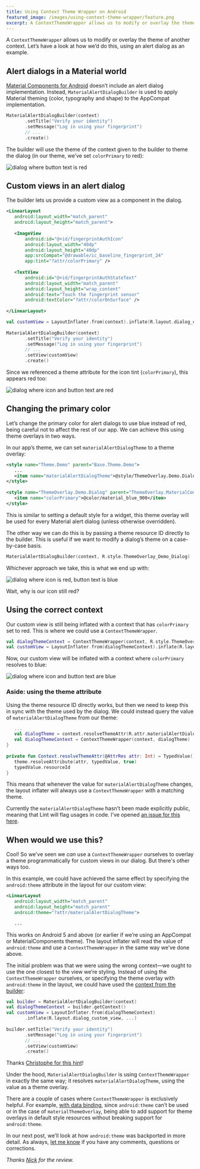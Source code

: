 ```yaml
---
title: Using Context Theme Wrapper on Android
featured_image: /images/using-context-theme-wrapper/feature.png
excerpt: A ContextThemeWrapper allows us to modify or overlay the theme of another context. Let’s have a look at how we’d do this, using an alert dialog as an example.
---
```

 
A `ContextThemeWrapper` allows us to modify or overlay the theme of another context. Let’s have a look at how we’d do this, using an alert dialog as an example.
 
## Alert dialogs in a Material world
 
[Material Components for Android](https://github.com/material-components/material-components-android) doesn’t include an alert dialog implementation. Instead, `MaterialAlertDialogBuilder` is used to apply Material theming (color, typography and shape) to the AppCompat implementation.
 
```kotlin
MaterialAlertDialogBuilder(context)
       .setTitle("Verify your identity")
       .setMessage("Log in using your fingerprint")
       // ...
       .create()
```
 
The builder will use the theme of the context given to the builder to theme the dialog (in our theme, we’ve set `colorPrimary` to red):

![dialog where button text is red](/images/using-context-theme-wrapper/01.png)
 
## Custom views in an alert dialog
 
The builder lets us provide a custom view as a component in the dialog.
 
```xml
<LinearLayout
   android:layout_width="match_parent"
   android:layout_height="match_parent">
 
   <ImageView
       android:id="@+id/fingerprintAuthIcon"
       android:layout_width="40dp"
       android:layout_height="40dp"
       app:srcCompat="@drawable/ic_baseline_fingerprint_24"
       app:tint="?attr/colorPrimary" />
 
   <TextView
       android:id="@+id/fingerprintAuthStateText"
       android:layout_width="match_parent"
       android:layout_height="wrap_content"
       android:text="Touch the fingerprint sensor"
       android:textColor="?attr/colorOnSurface" />
 
</LinearLayout>
```
 
```kotlin
val customView = LayoutInflater.from(context).inflate(R.layout.dialog_custom_view, ...)
 
MaterialAlertDialogBuilder(context)
       .setTitle("Verify your identity")
       .setMessage("Log in using your fingerprint")
       // ...
       .setView(customView)
       .create()
```
 
Since we referenced a theme attribute for the icon tint (`colorPrimary`), this appears red too:
 
![dialog where icon and button text are red](/images/using-context-theme-wrapper/02.png)
 
## Changing the primary color
 
Let’s change the primary color for alert dialogs to use blue instead of red, being careful not to affect the rest of our app. We can achieve this using theme overlays in two ways.
 
In our app’s theme, we can set  `materialAlertDialogTheme` to a theme overlay:
 
```xml
<style name="Theme.Demo" parent="Base.Theme.Demo">
   ...
   <item name="materialAlertDialogTheme">@style/ThemeOverlay.Demo.Dialog</item>
</style>
 
<style name="ThemeOverlay.Demo.Dialog" parent="ThemeOverlay.MaterialComponents.MaterialAlertDialog">
   <item name="colorPrimary">@color/material_blue_900</item>
</style>
```
 
This is similar to setting a default style for a widget, this theme overlay will be used for every Material alert dialog (unless otherwise overridden).
 
The other way we can do this is by passing a theme resource ID directly to the builder. This is useful if we want to modify a dialog’s theme on a case-by-case basis.

 
```kotlin
MaterialAlertDialogBuilder(context, R.style.ThemeOverlay_Demo_Dialog)
```
 
Whichever approach we take, this is what we end up with:
 
![dialog where icon is red, button text is blue](/images/using-context-theme-wrapper/03.png)
 
Wait, why is our icon still red?
 
## Using the correct context
 
Our custom view is still being inflated with a context that has `colorPrimary` set to red. This is where we could use a `ContextThemeWrapper`.
 
```kotlin
val dialogThemeContext = ContextThemeWrapper(context, R.style.ThemeOverlay_Demo_Dialog)
val customView = LayoutInflater.from(dialogThemeContext).inflate(R.layout.dialog_custom_view, ...)
```
 
Now, our custom view will be inflated with a context where `colorPrimary` resolves to blue:

![dialog where icon and button text are blue](/images/using-context-theme-wrapper/04.png)
 
### Aside: using the theme attribute
 
Using the theme resource ID directly works, but then we need to keep this in sync with the theme used by the dialog. We could instead query the value of `materialAlertDialogTheme` from our theme:
 
```kotlin
   ...
   val dialogTheme = context.resolveThemeAttr(R.attr.materialAlertDialogTheme)
   val dialogThemeContext = ContextThemeWrapper(context, dialogTheme)
}
 
private fun Context.resolveThemeAttr(@AttrRes attr: Int) = TypedValue().let { typedValue ->
   theme.resolveAttribute(attr, typedValue, true)
   typedValue.resourceId
}
```
 
This means that whenever the value for `materialAlertDialogTheme` changes, the layout inflater will always use a `ContextThemeWrapper` with a matching theme.
 
Currently the `materialAlertDialogTheme` hasn’t been made explicitly public, meaning that Lint will flag usages in code. I’ve opened [an issue for this here](https://github.com/material-components/material-components-android/issues/769).
 
## When would we use this?

Cool! So we've seen we _can_ use a `ContextThemeWrapper` ourselves to overlay a theme programmatically for custom views in our dialog. But there's other ways too.

In this example, we could have achieved the same effect by specifying the `android:theme` attribute in the layout for our custom view:

```xml
<LinearLayout
   android:layout_width="match_parent"
   android:layout_height="match_parent"
   android:theme="?attr/materialAlertDialogTheme">

   ...
```

This works on Android 5 and above (or earlier if we’re using an AppCompat or MaterialComponents theme). The layout inflater will read the value of `android:theme` and use a `ContextThemeWrapper` in the same way we’ve done above.

The initial problem was that we were using the wrong context—we ought to use the one closest to the view we’re styling. Instead of using the `ContextThemeWrapper` ourselves, or specifying the theme overlay with `android:theme` in the layout, we could have used the [context from the builder](https://developer.android.com/reference/android/app/AlertDialog.Builder#getContext()): 

```kotlin
val builder = MaterialAlertDialogBuilder(context)
val dialogThemeContext = builder.getContext()
val customView = LayoutInflater.from(dialogThemeContext)
       .inflate(R.layout.dialog_custom_view, ...)
 
builder.setTitle("Verify your identity")
       .setMessage("Log in using your fingerprint")
       // ...
       .setView(customView)
       .create()
```

Thanks [Christophe for this hint](https://twitter.com/BladeCoder/status/1197194843581243392)!

Under the hood, `MaterialAlertDialogBuilder` is using `ContextThemeWrapper` in exactly the same way; it resolves `materialAlertDialogTheme`, using the value as a theme overlay.

There are a couple of cases where `ContextThemeWrapper` is exclusively helpful. For example, [with data binding](https://github.com/google/iosched/blob/89df01ebc19d9a46495baac4690c2ebfa74946dc/mobile/src/main/java/com/google/samples/apps/iosched/ui/sessiondetail/SessionDetailFragment.kt#L114-L119), since `android:theme` can’t be used or in the case of `materialThemeOverlay`, being able to add support for theme overlays in default style resources without breaking support for `android:theme`.

In our next post, we’ll look at how `android:theme` was backported in more detail. As always, [let me know](https://twitter.com/ataulm/status/1196919491646509057) if you have any comments, questions or corrections.

_Thanks [Nick](https://twitter.com/crafty) for the review._


